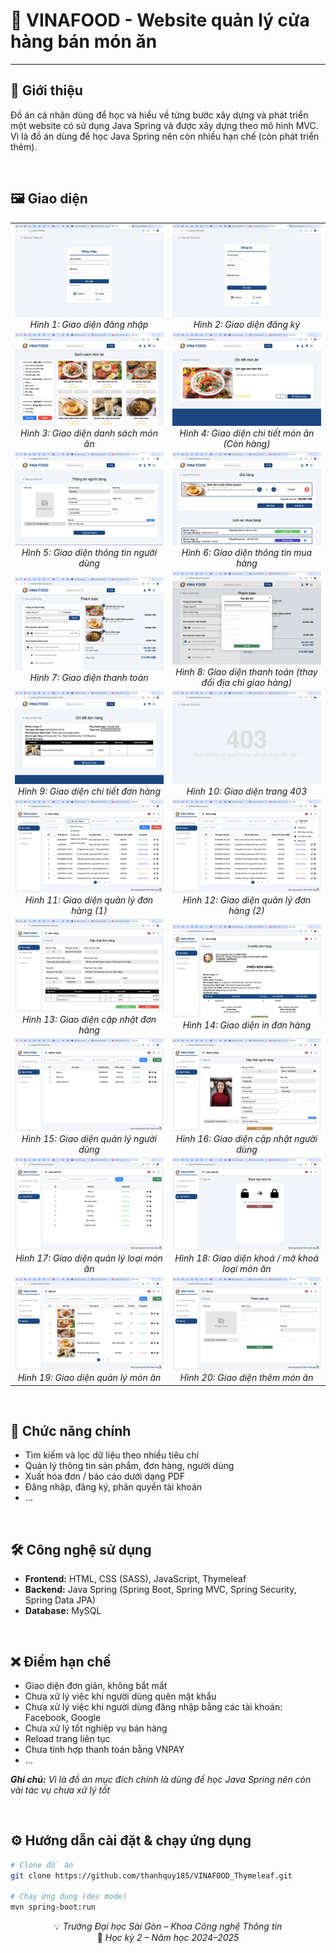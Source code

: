 # 🍴 VINAFOOD - Website quản lý cửa hàng bán món ăn

---

## 📌 Giới thiệu

Đồ án cá nhân dùng để học và hiểu về từng bước xây dựng và phát triển một website có sử dụng Java Spring và được xây dựng theo mô hình MVC. Vì là đồ án dùng để học Java Spring nên còn nhiều hạn chế (còn phát triển thêm).

<p><br></p>

## 🖼️ Giao diện

<table>
  <tr>
    <td width="50%" align="center">
      <img src="src/main/resources/static/assets/images/readme/login.png" alt="Giao diện đăng nhập" width="100%"/>
      <br>
      <em>Hình 1: Giao diện đăng nhập</em>
    </td>
    <td width="50%" align="center">
      <img src="src/main/resources/static/assets/images/readme/register.png" alt="Giao diện đăng ký" width="100%"/>
      <br>
      <em>Hình 2: Giao diện đăng ký</em>
    </td>
  </tr>
  <tr>
    <td width="50%" align="center">
      <img src="src/main/resources/static/assets/images/readme/client-products.png" alt="Giao diện danh sách món ăn" width="100%"/>
      <br>
      <em>Hình 3: Giao diện danh sách món ăn</em>
    </td>
    <td width="50%" align="center">
      <img src="src/main/resources/static/assets/images/readme/client-detail-product.png" alt="Giao diện chi tiết món ăn (Còn hàng)" width="100%"/>
      <br>
      <em>Hình 4: Giao diện chi tiết món ăn (Còn hàng)</em>
    </td>
  </tr>
  <tr>
    <td width="50%" align="center">
      <img src="src/main/resources/static/assets/images/readme/client-info.png" alt="Giao diện thông tin người dùng" width="100%"/>
      <br>
      <em>Hình 5: Giao diện thông tin người dùng</em>
    </td>
    <td width="50%" align="center">
      <img src="src/main/resources/static/assets/images/readme/client-cart.png" alt="Giao diện thông tin mua hàng" width="100%"/>
      <br>
      <em>Hình 6: Giao diện thông tin mua hàng</em>
    </td>
  </tr>
  <tr>
    <td width="50%" align="center">
      <img src="src/main/resources/static/assets/images/readme/client-payment-1.png" alt="Giao diện thanh toán" width="100%"/>
      <br>
      <em>Hình 7: Giao diện thanh toán</em>
    </td>
    <td width="50%" align="center">
      <img src="src/main/resources/static/assets/images/readme/client-payment-2.png" alt="Giao diện thanh toán (thay đổi địa chỉ giao hàng)" width="100%"/>
      <br>
      <em>Hình 8: Giao diện thanh toán (thay đổi địa chỉ giao hàng)</em>
    </td>
  </tr>
  <tr>
    <td width="50%" align="center">
      <img src="src/main/resources/static/assets/images/readme/client-detail-order.png" alt="Giao diện chi tiết đơn hàng" width="100%"/>
      <br>
      <em>Hình 9: Giao diện chi tiết đơn hàng</em>
    </td>
    <td width="50%" align="center">
      <img src="src/main/resources/static/assets/images/readme/403.png" alt="Giao diện trang 403" width="100%"/>
      <br>
      <em>Hình 10: Giao diện trang 403</em>
    </td>
  </tr>
  <tr>
    <td width="50%" align="center">
      <img src="src/main/resources/static/assets/images/readme/admin-orders-1.png" alt="Giao diện quản lý đơn hàng (1)" width="100%"/>
      <br>
      <em>Hình 11: Giao diện quản lý đơn hàng (1)</em>
    </td>
    <td width="50%" align="center">
      <img src="src/main/resources/static/assets/images/readme/admin-orders-2.png" alt="Giao diện quản lý đơn hàng (2)" width="100%"/>
      <br>
      <em>Hình 12: Giao diện quản lý đơn hàng (2)</em>
    </td>
  </tr>
  <tr>
    <td width="50%" align="center">
      <img src="src/main/resources/static/assets/images/readme/admin-update-order.png" alt="Giao diện cập nhật đơn hàng" width="100%"/>
      <br>
      <em>Hình 13: Giao diện cập nhật đơn hàng</em>
    </td>
    <td width="50%" align="center">
      <img src="src/main/resources/static/assets/images/readme/admin-print-order.png" alt="Giao diện in đơn hàng" width="100%"/>
      <br>
      <em>Hình 14: Giao diện in đơn hàng</em>
    </td>
  </tr>
  <tr>
    <td width="50%" align="center">
      <img src="src/main/resources/static/assets/images/readme/admin-users.png" alt="Giao diện quản lý người dùng" width="100%"/>
      <br>
      <em>Hình 15: Giao diện quản lý người dùng</em>
    </td>
    <td width="50%" align="center">
      <img src="src/main/resources/static/assets/images/readme/admin-update-user.png" alt="Giao diện cập nhật người dùng" width="100%"/>
      <br>
      <em>Hình 16: Giao diện cập nhật người dùng</em>
    </td>
  </tr>
  <tr>
    <td width="50%" align="center">
      <img src="src/main/resources/static/assets/images/readme/admin-categories.png" alt="Giao diện quản lý loại món ăn" width="100%"/>
      <br>
      <em>Hình 17: Giao diện quản lý loại món ăn</em>
    </td>
    <td width="50%" align="center">
      <img src="src/main/resources/static/assets/images/readme/admin-lock-category.png" alt="Giao diện khoá / mở khoá loại món ăn" width="100%"/>
      <br>
      <em>Hình 18: Giao diện khoá / mở khoá loại món ăn</em>
    </td>
  </tr>
  <tr>
    <td width="50%" align="center">
      <img src="src/main/resources/static/assets/images/readme/admin-foods.png" alt="Giao diện quản lý món ăn" width="100%"/>
      <br>
      <em>Hình 19: Giao diện quản lý món ăn</em>
    </td>
    <td width="50%" align="center">
      <img src="src/main/resources/static/assets/images/readme/admin-add-food.png" alt="Giao diện thêm món ăn" width="100%"/>
      <br>
      <em>Hình 20: Giao diện thêm món ăn</em>
    </td>
  </tr>
</table>

<p><br></p>

## 🚀 Chức năng chính

- Tìm kiếm và lọc dữ liệu theo nhiều tiêu chí
- Quản lý thông tin sản phẩm, đơn hàng, người dùng
- Xuất hóa đơn / báo cáo dưới dạng PDF
- Đăng nhập, đăng ký, phân quyền tài khoản
- ...

<p><br></p>

## 🛠️ Công nghệ sử dụng

- **Frontend:** HTML, CSS (SASS), JavaScript, Thymeleaf
- **Backend:** Java Spring (Spring Boot, Spring MVC, Spring Security, Spring Data JPA)
- **Database:** MySQL

<p><br></p>

## ❌ Điểm hạn chế

- Giao diện đơn giản, không bắt mắt
- Chưa xử lý việc khi người dùng quên mật khẩu
- Chưa xử lý việc khi người dùng đăng nhập bằng các tài khoản: Facebook, Google
- Chưa xử lý tốt nghiệp vụ bán hàng
- Reload trang liên tục
- Chưa tính hợp thanh toán bằng VNPAY
- ...

**_Ghi chú:_** _Vì là đồ án mục đích chính là dùng để học Java Spring nên còn vài tác vụ chưa xử lý tốt_

<p><br></p>

## ⚙️ Hướng dẫn cài đặt & chạy ứng dụng

```bash
# Clone đồ án
git clone https://github.com/thanhquy185/VINAFOOD_Thymeleaf.git

# Chạy ứng dụng (dev mode)
mvn spring-boot:run
```

<p align="center">
  💡 <em>Trường Đại học Sài Gòn – Khoa Công nghệ Thông tin</em>  
  <br>
  📆 <em>Học kỳ 2 – Năm học 2024–2025</em>
</p>
